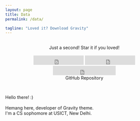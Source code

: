 ```yaml
---
layout: page
title: Data
permalink: /data/

tagline: "Loved it? Download Gravity"
---
```


<br>

<div class="download">
  <center>Just a second! <i class="fa fa-heart"></i> Star it if you loved!</center>
  <br>
<center>
  <iframe src="https://ghbtns.com/github-btn.html?user=hemangsk&repo=gravity&type=star&count=true&size=large" frameborder="0" scrolling="0" width="160px" height="30px"></iframe>

  <iframe src="https://ghbtns.com/github-btn.html?user=hemangsk&repo=gravity&type=fork&count=true&size=large" frameborder="0" scrolling="0" width="160px" height="30px"></iframe>

  <iframe src="https://ghbtns.com/github-btn.html?user=hemangsk&type=follow&count=true&size=large" frameborder="0" scrolling="0" width="200px" height="30px"></iframe>
</center>
</div>
<center>GitHub Repository
<a href="http://github.com/hemangsk/Gravity"><p><i class="fa fa-github"></i></p></a>
</center>
<div class="intro"><br>
  <p>
 Hello there! :) <BR><br>
 Hemang here, developer of <span class="small-site-title">Gravity</span> theme. <br>
 I'm a CS sophomore at USICT, New Delhi. <br><br>
 <a href="http://facebook.com/hemangkr"><i class="fa fa-facebook"></i></a> &nbsp; &nbsp; &nbsp;<a href="http://github.com/hemangsk"><i class="fa fa-github"></i></a>
 </p>
</div>

